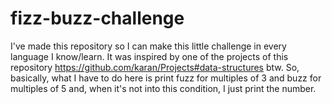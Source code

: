 # fizz-buzz-challenge

I've made this repository so I can make this little challenge in every language I know/learn. It was inspired by one of the projects of this repository https://github.com/karan/Projects#data-structures btw. So, basically, what I have to do here is print fuzz for multiples of 3 and buzz for multiples of 5 and, when it's not into this condition, I just print the number.

